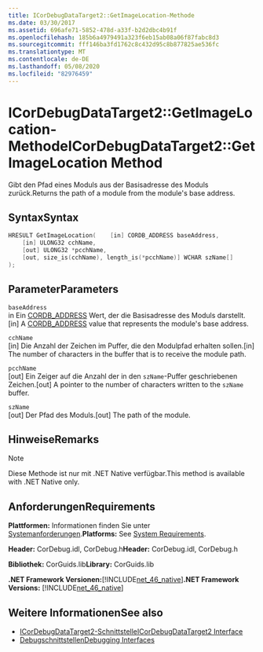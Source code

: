 ```yaml
---
title: ICorDebugDataTarget2::GetImageLocation-Methode
ms.date: 03/30/2017
ms.assetid: 696afe71-5852-478d-a33f-b2d2dbc4b91f
ms.openlocfilehash: 185b6a4979491a323f6eb15ab08a06f87fabc8d3
ms.sourcegitcommit: fff146ba3fd1762c8c432d95c8b877825ae536fc
ms.translationtype: MT
ms.contentlocale: de-DE
ms.lasthandoff: 05/08/2020
ms.locfileid: "82976459"
---
```

# <a name="icordebugdatatarget2getimagelocation-method"></a><span data-ttu-id="61d11-102">ICorDebugDataTarget2::GetImageLocation-Methode</span><span class="sxs-lookup"><span data-stu-id="61d11-102">ICorDebugDataTarget2::GetImageLocation Method</span></span>
<span data-ttu-id="61d11-103">Gibt den Pfad eines Moduls aus der Basisadresse des Moduls zurück.</span><span class="sxs-lookup"><span data-stu-id="61d11-103">Returns the path of a module from the module's base address.</span></span>  
  
## <a name="syntax"></a><span data-ttu-id="61d11-104">Syntax</span><span class="sxs-lookup"><span data-stu-id="61d11-104">Syntax</span></span>  
  
```cpp  
HRESULT GetImageLocation(    [in] CORDB_ADDRESS baseAddress,  
    [in] ULONG32 cchName,  
    [out] ULONG32 *pcchName,  
    [out, size_is(cchName), length_is(*pcchName)] WCHAR szName[]  
);  
```  
  
## <a name="parameters"></a><span data-ttu-id="61d11-105">Parameter</span><span class="sxs-lookup"><span data-stu-id="61d11-105">Parameters</span></span>  
 `baseAddress`  
 <span data-ttu-id="61d11-106">in Ein [CORDB_ADDRESS](../common-data-types-unmanaged-api-reference.md) Wert, der die Basisadresse des Moduls darstellt.</span><span class="sxs-lookup"><span data-stu-id="61d11-106">[in] A [CORDB_ADDRESS](../common-data-types-unmanaged-api-reference.md) value that represents the module's base address.</span></span>  
  
 `cchName`  
 <span data-ttu-id="61d11-107">[in] Die Anzahl der Zeichen im Puffer, die den Modulpfad erhalten sollen.</span><span class="sxs-lookup"><span data-stu-id="61d11-107">[in] The number of characters in the buffer that is to receive the module path.</span></span>  
  
 `pcchName`  
 <span data-ttu-id="61d11-108">[out] Ein Zeiger auf die Anzahl der in den `szName`-Puffer geschriebenen Zeichen.</span><span class="sxs-lookup"><span data-stu-id="61d11-108">[out] A pointer to the number of characters written to the `szName` buffer.</span></span>  
  
 `szName`  
 <span data-ttu-id="61d11-109">[out] Der Pfad des Moduls.</span><span class="sxs-lookup"><span data-stu-id="61d11-109">[out] The path of the module.</span></span>  
  
## <a name="remarks"></a><span data-ttu-id="61d11-110">Hinweise</span><span class="sxs-lookup"><span data-stu-id="61d11-110">Remarks</span></span>  
  
> [!NOTE]
> <span data-ttu-id="61d11-111">Diese Methode ist nur mit .NET Native verfügbar.</span><span class="sxs-lookup"><span data-stu-id="61d11-111">This method is available with .NET Native only.</span></span>  
  
## <a name="requirements"></a><span data-ttu-id="61d11-112">Anforderungen</span><span class="sxs-lookup"><span data-stu-id="61d11-112">Requirements</span></span>  
 <span data-ttu-id="61d11-113">**Plattformen:** Informationen finden Sie unter [Systemanforderungen](../../get-started/system-requirements.md).</span><span class="sxs-lookup"><span data-stu-id="61d11-113">**Platforms:** See [System Requirements](../../get-started/system-requirements.md).</span></span>  
  
 <span data-ttu-id="61d11-114">**Header:** CorDebug.idl, CorDebug.h</span><span class="sxs-lookup"><span data-stu-id="61d11-114">**Header:** CorDebug.idl, CorDebug.h</span></span>  
  
 <span data-ttu-id="61d11-115">**Bibliothek:** CorGuids.lib</span><span class="sxs-lookup"><span data-stu-id="61d11-115">**Library:** CorGuids.lib</span></span>  
  
 <span data-ttu-id="61d11-116">**.NET Framework Versionen:**[!INCLUDE[net_46_native](../../../../includes/net-46-native-md.md)]</span><span class="sxs-lookup"><span data-stu-id="61d11-116">**.NET Framework Versions:** [!INCLUDE[net_46_native](../../../../includes/net-46-native-md.md)]</span></span>  
  
## <a name="see-also"></a><span data-ttu-id="61d11-117">Weitere Informationen</span><span class="sxs-lookup"><span data-stu-id="61d11-117">See also</span></span>

- [<span data-ttu-id="61d11-118">ICorDebugDataTarget2-Schnittstelle</span><span class="sxs-lookup"><span data-stu-id="61d11-118">ICorDebugDataTarget2 Interface</span></span>](icordebugdatatarget2-interface.md)
- [<span data-ttu-id="61d11-119">Debugschnittstellen</span><span class="sxs-lookup"><span data-stu-id="61d11-119">Debugging Interfaces</span></span>](debugging-interfaces.md)
